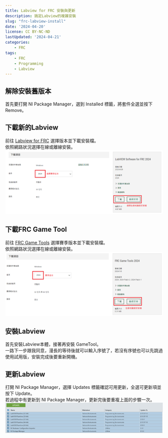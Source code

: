 ```yaml
---
title: Labview for FRC 安裝與更新
description: 搞定Labview的複雜安裝
slug: "frc-labview-install"
date: '2024-04-20'
license: CC BY-NC-ND
lastUpdated: '2024-04-21'
categories:
    - FRC
tags:
    - FRC
    - Programming
    - Labview
---
```


## 解除安裝舊版本
首先要打開 NI Package Manager，選到 Installed 標籤，將套件全選並按下 Remove。

## 下載新的Labview
前往 [Labview for FRC](https://www.ni.com/en-us/support/downloads/software-products/download.labview-software-for-frc.html) 選擇版本並下載安裝檔。<br>
依照網路狀況選擇在線或離線安裝。<br>
![Labview download](Labview_download_page.png)

## 下載FRC Game Tool
前往 [FRC Game Tools](https://www.ni.com/zh-tw/support/downloads/drivers/download.frc-game-tools.html) 選擇賽季版本並下載安裝檔。<br>
依照網路狀況選擇在線或離線安裝。<br>
![Gametool download](Gametool_download_page.png)

## 安裝Labview
首先安裝Labview本體，接著再安裝 GameTool。<br>
一路下一步跟我同意，漫長的等待後就可以輸入序號了，若沒有序號也可以先跳過使用試用版，安裝完成後要重新開機。

## 更新Labview
打開 NI Package Manager，選擇 Updates 標籤確認可用更新，全選可更新項並按下 Update。<br>
若過程中有更新到 NI Package Manager，更新完後要重複上面的步驟一次。<br>
![Labview update](Labview_update.png)